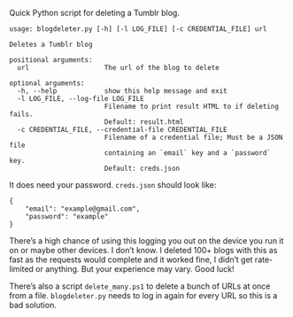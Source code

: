 Quick Python script for deleting a Tumblr blog.

    usage: blogdeleter.py [-h] [-l LOG_FILE] [-c CREDENTIAL_FILE] url
    
    Deletes a Tumblr blog
    
    positional arguments:
      url                   The url of the blog to delete
    
    optional arguments:
      -h, --help            show this help message and exit
      -l LOG_FILE, --log-file LOG_FILE
                            Filename to print result HTML to if deleting fails.
                            Default: result.html
      -c CREDENTIAL_FILE, --credential-file CREDENTIAL_FILE
                            Filename of a credential file; Must be a JSON file
                            containing an `email` key and a `password` key.
                            Default: creds.json

It does need your password. `creds.json` should look like:

    {
        "email": "example@gmail.com",
        "password": "example"
    }

There’s a high chance of using this logging you out on the device you run it on
or maybe other devices. I don’t know. I deleted 100+ blogs with this as fast as
the requests would complete and it worked fine, I didn’t get rate-limited or
anything. But your experience may vary. Good luck!

There’s also a script `delete_many.ps1` to delete a bunch of URLs at once from a
file. `blogdeleter.py` needs to log in again for every URL so this is a bad
solution.
